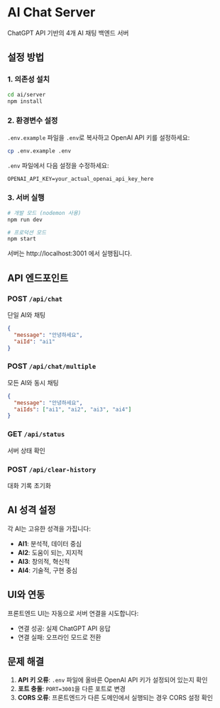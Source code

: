 # AI Chat Server

ChatGPT API 기반의 4개 AI 채팅 백엔드 서버

## 설정 방법

### 1. 의존성 설치
```bash
cd ai/server
npm install
```

### 2. 환경변수 설정
`.env.example` 파일을 `.env`로 복사하고 OpenAI API 키를 설정하세요:

```bash
cp .env.example .env
```

`.env` 파일에서 다음 설정을 수정하세요:
```
OPENAI_API_KEY=your_actual_openai_api_key_here
```

### 3. 서버 실행
```bash
# 개발 모드 (nodemon 사용)
npm run dev

# 프로덕션 모드
npm start
```

서버는 http://localhost:3001 에서 실행됩니다.

## API 엔드포인트

### POST `/api/chat`
단일 AI와 채팅
```json
{
  "message": "안녕하세요",
  "aiId": "ai1"
}
```

### POST `/api/chat/multiple`
모든 AI와 동시 채팅
```json
{
  "message": "안녕하세요",
  "aiIds": ["ai1", "ai2", "ai3", "ai4"]
}
```

### GET `/api/status`
서버 상태 확인

### POST `/api/clear-history`
대화 기록 초기화

## AI 성격 설정

각 AI는 고유한 성격을 가집니다:

- **AI1**: 분석적, 데이터 중심
- **AI2**: 도움이 되는, 지지적
- **AI3**: 창의적, 혁신적
- **AI4**: 기술적, 구현 중심

## UI와 연동

프론트엔드 UI는 자동으로 서버 연결을 시도합니다:
- 연결 성공: 실제 ChatGPT API 응답
- 연결 실패: 오프라인 모드로 전환

## 문제 해결

1. **API 키 오류**: `.env` 파일에 올바른 OpenAI API 키가 설정되어 있는지 확인
2. **포트 충돌**: `PORT=3001`을 다른 포트로 변경
3. **CORS 오류**: 프론트엔드가 다른 도메인에서 실행되는 경우 CORS 설정 확인